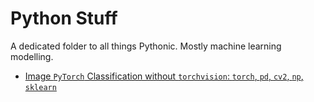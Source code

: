 # Python Stuff
A dedicated folder to all things Pythonic. Mostly machine learning modelling.
  
* [Image `PyTorch` Classification without `torchvision`: `torch`, `pd`, `cv2`, `np`, `sklearn`](https://arpasan.github.io/python_stuff/docs/pytorch_classification_without_torchvision.ipynb)

